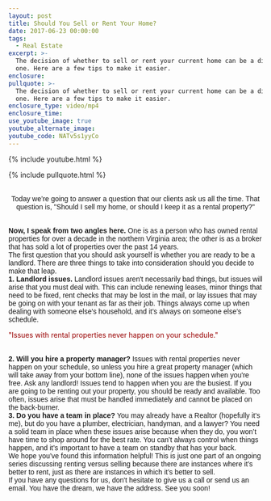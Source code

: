 ```yaml
---
layout: post
title: Should You Sell or Rent Your Home?
date: 2017-06-23 00:00:00
tags:
  - Real Estate
excerpt: >-
  The decision of whether to sell or rent your current home can be a difficult
  one. Here are a few tips to make it easier.
enclosure:
pullquote: >-
  The decision of whether to sell or rent your current home can be a difficult
  one. Here are a few tips to make it easier.
enclosure_type: video/mp4
enclosure_time:
use_youtube_image: true
youtube_alternate_image:
youtube_code: NATv5s1yyCo
---
```


{% include youtube.html %}

{% include pullquote.html %}

<div data-blogger-escaped-style="text-align: center;" style="text-align:center">
					<p><br />
						<font data-blogger-escaped-style="font-family: &quot;arial&quot; , &quot;helvetica&quot; , sans-serif;">
							<font face="&quot;arial&quot; , &quot;helvetica&quot; , sans-serif">Today we&rsquo;re going to answer a question that our clients ask us all the time. That question is, "Should I sell my home, or should I keep it as a rental property?"</font>
						</font>
					</p>
				</div>

<br>

<font data-blogger-escaped-style="font-family: &quot;arial&quot; , &quot;helvetica&quot; , sans-serif;">
						<font face="&quot;arial&quot; , &quot;helvetica&quot; , sans-serif"><b>Now, I speak from two angles here.</b> One is as a person who has owned rental properties for over a decade in the northern Virginia area; the other is as a broker that has sold a lot of properties over the past 14 years.</font>
					</font>

<br>

<font data-blogger-escaped-style="font-family: &quot;arial&quot; , &quot;helvetica&quot; , sans-serif;">
						<font face="&quot;arial&quot; , &quot;helvetica&quot; , sans-serif">The first question that you should ask yourself is whether you are ready to be a landlord. There are three things to take into consideration should you decide to make that leap.</font>
					</font>

<br>

<font data-blogger-escaped-style="font-family: &quot;arial&quot; , &quot;helvetica&quot; , sans-serif;">
						<font face="&quot;arial&quot; , &quot;helvetica&quot; , sans-serif"><b>1. Landlord issues.</b> Landlord issues aren't necessarily bad things, but issues will arise that you must deal with. This can include renewing leases, minor things that need to be fixed, rent checks that may be lost in the mail, or lay issues that may be going on with your tenant as far as their job. Things always come up when dealing with someone else's household, and it&rsquo;s always on someone else&rsquo;s schedule.</font>
					</font>

<div class="quote-box">
					<div class="quote-text">
						<p>
							<font data-blogger-escaped-style="color: #990000;">
								<font color="#990000">"Issues with rental properties never happen on your schedule."</font>
							</font>
						</p>
					</div>
				</div>

<font data-blogger-escaped-style="font-family: &quot;arial&quot; , &quot;helvetica&quot; , sans-serif;">
						<font face="&quot;arial&quot; , &quot;helvetica&quot; , sans-serif"><b></b></font>
					</font><br>

<font data-blogger-escaped-style="font-family: &quot;arial&quot; , &quot;helvetica&quot; , sans-serif;">
						<font face="&quot;arial&quot; , &quot;helvetica&quot; , sans-serif"><b>2. Will you hire a property manager?</b> Issues with rental properties never happen on your schedule, so unless you hire a great property manager (which will take away from your bottom line), none of the issues happen when you're free. Ask any landlord! Issues tend to happen when you are the busiest. If you are going to be renting out your property, you should be ready and available. Too often, issues arise that must be handled immediately and cannot be placed on the back-burner.</font>
					</font>

<br>

<font data-blogger-escaped-style="font-family: &quot;arial&quot; , &quot;helvetica&quot; , sans-serif;">
						<font face="&quot;arial&quot; , &quot;helvetica&quot; , sans-serif"><b>3. Do you have a team in place?</b> You may already have a Realtor (hopefully it's me), but do you have a plumber, electrician, handyman, and a lawyer? You need a solid team in place when these issues arise because when they do, you won&rsquo;t have time to shop around for the best rate. You can&rsquo;t always control when things happen, and it&rsquo;s important to have a team on standby that has your back.</font>
					</font>

<br>

<font data-blogger-escaped-style="font-family: &quot;arial&quot; , &quot;helvetica&quot; , sans-serif;">
						<font face="&quot;arial&quot; , &quot;helvetica&quot; , sans-serif">We hope you&rsquo;ve found this information helpful! This is just one part of an ongoing series discussing renting versus selling because there are instances where it&rsquo;s better to rent, just as there are instances in which it&rsquo;s better to sell.&nbsp;</font>
					</font>

<br>

<font data-blogger-escaped-style="font-family: &quot;arial&quot; , &quot;helvetica&quot; , sans-serif;">
						<font face="&quot;arial&quot; , &quot;helvetica&quot; , sans-serif">If you have any questions for us, don't hesitate to give us a call or send us an email. You have the dream, we have the address. See you soon!</font>
					</font>